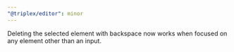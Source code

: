 ```yaml
---
"@triplex/editor": minor
---
```


Deleting the selected element with backspace now works when focused on any
element other than an input.
